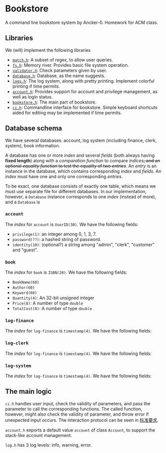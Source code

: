 # Bookstore

A command line bookstore system by Ancker-0. Homework for ACM class.

## Libraries

We (will) implement the following libraries

+ [`match.h`](../src/match.h): A subset of regex, to allow user queries.
+ [`fs.h`](../src/fs.h): Memory river. Provides basic file system operation.
+ [`validator.h`](../src/validator.h): Check parameters given by user.
+ [`database.h`](../src/database.h): Database, as the name suggests.
+ [`logs.h`](../src/database.h): The log system, along with pretty printing. Implement colorful printing if time permits.
+ [`account.h`](../src/account.h): Provides support for account and privilege management, as well as login status.
+ [`bookstore.h`](../src/bookstore.h): The main part of bookstore.
+ [`ci.h`](../src/ci.h): Commandline interface for bookstore. Simple keyboard shortcuts aided for editing may be implemented if time permits.

## Database schema

We have several databases: account, log system (including finance, clerk, system), book information.

A database has one or more *index* and several *fields* (both always having **fixed length**) along with a *comparation function* to compare *indices*~~, and an optional *equality function* to test the equality of two *entries*~~. An *entry* is an instance in the database, which contains corresponding *index* and *fields*. An *index* must have one and only one corresponding *entries*.

To be exact, one database consists of exactly one table, which means we must use separate file for different databases. In our implementation, however, a `Database` instance corresponds to one *index* (instead of more), and a `Database` is 

### `account`

The *index* for `account` is `UserID(30)`. We have the following fields:

+ `privilege(1)`: an integer among 0, 1, 3, 7.
+ `password(??)`: a hashed string of password.
+ `identity(10)`: (optional?) a string among "admin", "clerk", "customer" and "guest".

### `book`

The *index* for `book` is `ISBN(20)`. We have the following fields:

+ `BookName(60)`
+ `Author(60)`
+ `Keyword(60)`
+ `Quantity(4)`: An 32-bit unsigned integer
+ `Price(8)`: A number of type `double`
+ `TotalCost(8)`: A number of type `double`

### `log-finance`

The *index* for `log-finance` is `timestamp(4)`. We have the following fields:

### `log-clerk`

The *index* for `log-finance` is `timestamp(4)`. We have the following fields:

### `log-system`

The *index* for `log-finance` is `timestamp(4)`. We have the following fields:

## The main logic

`ci.h` handles user input, check the validity of parameters, and pass the parameter to call the corresponding functions. The called function, however, might also check the validity of parameter, and throw error if unexpected input occurs. The interaction protocol can be seen in [标准要求](https://github.com/ACMClassCourse-2024/Bookstore-2024/blob/main/%E6%A0%87%E5%87%86%E8%A6%81%E6%B1%82.md).

`account.h` exports a default value `account` of class `Account`, to support the stack-like account management.

`log.h` has 3 log levels: info, warning, error.
